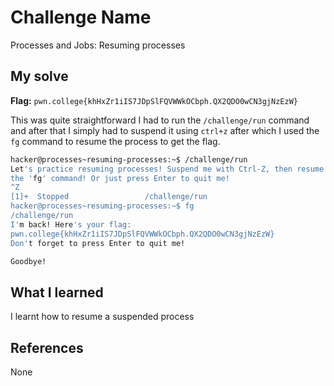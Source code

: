 # Challenge Name
Processes and Jobs: Resuming processes 

## My solve
**Flag:** `pwn.college{khHxZr1iIS7JDpSlFQVWWkOCbph.QX2QDO0wCN3gjNzEzW}`

This was quite straightforward I had to run the `/challenge/run` command and after that I simply had to suspend it using `ctrl+z` after which I used the `fg` command to resume the process to get the flag.
```bash
hacker@processes~resuming-processes:~$ /challenge/run
Let's practice resuming processes! Suspend me with Ctrl-Z, then resume me with 
the 'fg' command! Or just press Enter to quit me!
^Z
[1]+  Stopped                 /challenge/run
hacker@processes~resuming-processes:~$ fg
/challenge/run
I'm back! Here's your flag:
pwn.college{khHxZr1iIS7JDpSlFQVWWkOCbph.QX2QDO0wCN3gjNzEzW}
Don't forget to press Enter to quit me!

Goodbye!
```

## What I learned
I learnt how to resume a suspended process

## References 
None
